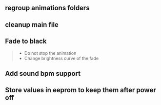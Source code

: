 ## regroup animations folders

## cleanup main file

## Fade to black
> - Do not stop the animation
> - Change brightness curve of the fade

## Add sound bpm support

## Store values in eeprom to keep them after power off
